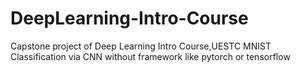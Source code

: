 # DeepLearning-Intro-Course
Capstone project of Deep Learning Intro Course,UESTC
MNIST Classification via CNN without framework like pytorch or tensorflow
